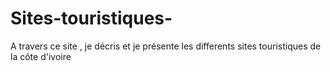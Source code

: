 # Sites-touristiques-
A travers ce site , je décris et je présente les differents sites touristiques  de la côte  d'ivoire
